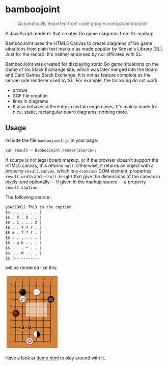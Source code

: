 # bamboojoint
> Automatically exported from code.google.com/p/bamboojoint

A JavaScript renderer that creates Go game diagrams from SL markup

BambooJoint uses the HTML5 Canvas to create diagrams of Go game situations from plain text markup as made popular by Sensei's Library (SL). Just for the record: It's neither endorsed by nor affiliated with SL.

BambooJoint was created for displaying static Go game situations on the Game of Go Stack Exchange site, which was later merged into the Board and Card Games Stack Exchange. It is not as feature complete as the server-side renderer used by SL. For example, the following do not work:

- arrows
- SGF file creation
- links in diagrams
- It also behaves differently in certain edge cases. It's mainly made for nice, static, rectangular board diagrams; nothing more.

## Usage

Include the file ```bamboojoint.js``` in your page.

```javascript
var result = BambooJoint.render(source);
```

If source is not legal board markup, or if the browser doesn't support the HTML5 canvas, this returns ```null```. Otherwise, it returns an object with a property ```result.canvas```, which is a ```<canvas>``` DOM element, properties ```result.width``` and ```result.height``` that give the dimensions of the canvas in pixels, and optionally -- if given in the markup source -- a property ```result.caption```.

The following source:

```
$$Wc13m21 This is the caption.
$$ . . . . . . |
$$ . X . O . . |
$$ . 1 . . . 2 |
$$ . . ? ? ? . |
$$ # . ? ? ? . |
$$ . . , . . . |
$$ . a b . . . |
$$ . . . * . . |
$$ . . W . . . |
$$ ------------
```

will be rendered like this:

![Example](example.png)

Have a look at [demo.html](http://bamboojoint.googlecode.com/hg/demo.html) to play around with it.
